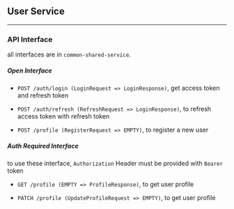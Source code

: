 ## User Service

<hr>

### API Interface

all interfaces are in `common-shared-service`.

##### Open Interface

- `POST /auth/login (LoginRequest => LoginResponse)`, get access token and refresh token


- `POST /auth/refresh (RefreshRequest => LoginResponse)`, to refresh access token with refresh token



- `POST /profile (RegisterRequest => EMPTY)`, to register a new user


##### Auth Required Interface

to use these interface, `Authorization` Header must be provided with `Bearer` token

- `GET /profile (EMPTY => ProfileResponse)`, to get user profile

- `PATCH /profile (UpdateProfileRequest => EMPTY)`, to get user profile
